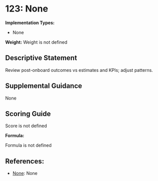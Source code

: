 # 123: None

**Implementation Types:**

- None

**Weight:** Weight is not defined

## Descriptive Statement

Review post-onboard outcomes vs estimates and KPIs; adjust patterns.

## Supplemental Guidance

None

## Scoring Guide

Score is not defined

**Formula:**

Formula is not defined

## References:

- [None](None): None
